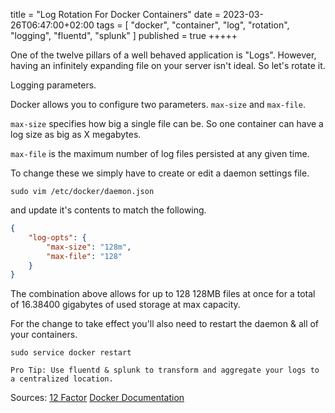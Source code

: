 title = "Log Rotation For Docker Containers"
date = 2023-03-26T06:47:00+02:00
tags = [
    "docker",
    "container",
    "log",
    "rotation",
    "logging",
    "fluentd",
    "splunk"
]
published = true
+++++

One of the twelve pillars of a well behaved application is "Logs". However, having an infinitely expanding file on your server isn't ideal. So let's rotate it.

Logging parameters.

Docker allows you to configure two parameters. `max-size` and `max-file`. 

`max-size` specifies how big a single file can be. So one container can have a log size as big as X megabytes.

`max-file` is the maximum number of log files persisted at any given time. 

To change these we simply have to create or edit a daemon settings file.

```
sudo vim /etc/docker/daemon.json
```

and update it's contents to match the following.

```json
{
	"log-opts": {
		"max-size": "128m",
		"max-file": "128"
	}
}
```

The combination above allows for up to 128 128MB files at once for a total of 16.38400 gigabytes of used storage at max capacity.

For the change to take effect you'll also need to restart the daemon & all of your containers.

```
sudo service docker restart
```

	Pro Tip: Use fluentd & splunk to transform and aggregate your logs to a centralized location.

Sources:
[12 Factor](https://12factor.net/)
[Docker Documentation](https://docs.docker.com/config/containers/logging/configure/)